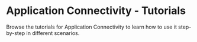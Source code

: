 # Application Connectivity - Tutorials

Browse the tutorials for Application Connectivity to learn how to use it step-by-step in different scenarios.
